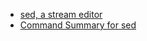 
- [sed, a stream editor](https://www.gnu.org/software/sed/manual/sed.html)
- [Command Summary for sed](https://docstore.mik.ua/orelly/unix/sedawk/appa_03.htm)
